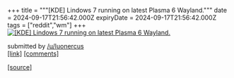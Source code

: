 +++
title = """[KDE] Lindows 7 running on latest Plasma 6 Wayland."""
date = 2024-09-17T21:56:42.000Z
expiryDate = 2024-09-17T21:56:42.000Z
tags = ["reddit","wm"]
+++
[![[KDE] Lindows 7 running on latest Plasma 6 Wayland.](https://b.thumbs.redditmedia.com/BaEicwjchkAFQXGdsbUvcmRAd4kWYBfCsV8e9Yg9tLs.jpg "[KDE] Lindows 7 running on latest Plasma 6 Wayland.")](https://www.reddit.com/r/unixporn/comments/1fjc5mm/kde_lindows_7_running_on_latest_plasma_6_wayland/)

submitted by [/u/luonercus](https://www.reddit.com/user/luonercus)  
[\[link\]](https://www.reddit.com/gallery/1fjc5mm) [\[comments\]](https://www.reddit.com/r/unixporn/comments/1fjc5mm/kde_lindows_7_running_on_latest_plasma_6_wayland/)

[[source]](https://www.reddit.com/r/unixporn/comments/1fjc5mm/kde_lindows_7_running_on_latest_plasma_6_wayland/)
